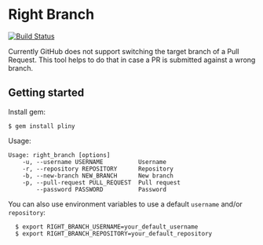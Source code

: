# Right Branch

[![Build Status](https://travis-ci.org/DyegoCosta/right_branch.svg?branch=master)](https://travis-ci.org/DyegoCosta/right_branch)

Currently GitHub does not support switching the target branch of a Pull Request. This tool helps to do that in case a PR is submitted against a wrong branch.

## Getting started

Install gem:

```
$ gem install pliny
```

Usage:

```
Usage: right_branch [options]
    -u, --username USERNAME          Username
    -r, --repository REPOSITORY      Repository
    -b, --new-branch NEW_BRANCH      New branch
    -p, --pull-request PULL_REQUEST  Pull request
        --password PASSWORD          Password
```

You can also use environment variables to use a default `username` and/or `repository`:

```
  $ export RIGHT_BRANCH_USERNAME=your_default_username
  $ export RIGHT_BRANCH_REPOSITORY=your_default_repository
```
